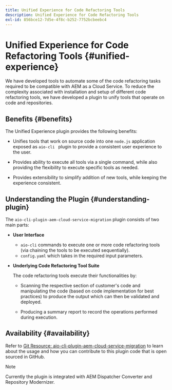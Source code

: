 ```yaml
---
title: Unified Experience for Code Refactoring Tools
description: Unified Experience for Code Refactoring Tools
exl-id: 856bce12-7d5e-4f8c-b252-7752bcbeebc4
---
```

# Unified Experience for Code Refactoring Tools {#unified-experience}

We have developed tools to automate some of the code refactoring tasks required to be compatible with AEM as a Cloud Service. To reduce the complexity associated with installation and setup of different code refactoring tools, we have developed a plugin to unify tools that operate on code and repositories.

## Benefits {#benefits}

The Unified Experience plugin provides the following benefits:

* Unifies tools that work on source code into one `node.js` application exposed as `aio-cli ` plugin to provide a consistent user experience to the user.

* Provides ability to execute all tools via a single command, while also providing the flexibility to execute specific tools as needed.

* Provides extensibility to simplify addition of new tools, while keeping the experience consistent.

## Understanding the Plugin {#understanding-plugin}

The `aio-cli-plugin-aem-cloud-service-migration` plugin consists of two main parts:

* **User Interface** 

  * `aio-cli` commands to execute one or more code refactoring tools (via chaining the tools to be executed sequentially).
  * `config.yaml` which takes in the required input parameters.

* **Underlying Code Refactoring Tool Suite**

   The code refactoring tools execute their functionalities by:

     * Scanning the respective section of customer's code and manipulating the code (based on code implementation for best practices) to produce the output which can then be validated and deployed.

     * Producing a summary report to record the operations performed during execution.

## Availability {#availability}

Refer to [Git Resource: aio-cli-plugin-aem-cloud-service-migration](https://github.com/adobe/aio-cli-plugin-aem-cloud-service-migration) to learn about the usage and how you can contribute to this plugin code that is open sourced in GitHub.

>[!NOTE]
>Currently the plugin is integrated with AEM Dispatcher Converter and Repository Modernizer.
